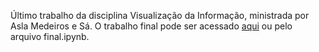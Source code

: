 Último trabalho da disciplina Visualização da Informação, ministrada por Asla Medeiros e Sá. 
O trabalho final pode ser acessado [aqui](final.ipynb) ou pelo arquivo final.ipynb.
